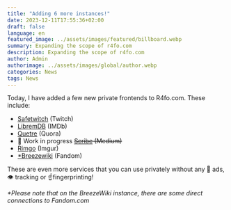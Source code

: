 ```yaml
---
title: "Adding 6 more instances!"
date: 2023-12-11T17:55:36+02:00
draft: false
language: en
featured_image: ../assets/images/featured/billboard.webp
summary: Expanding the scope of r4fo.com
description: Expanding the scope of r4fo.com
author: Admin
authorimage: ../assets/images/global/author.webp
categories: News
tags: News
---
```


Today, I have added a few new private frontends to R4fo.com. These include:
- [Safetwitch](https://safetwitch.r4fo.com) (Twitch)
- [LibremDB](https://libremdb.r4fo.com) (IMDb)
- [Quetre](https://quetre.r4fo.com) (Quora)
- 🚧 Work in progress ~~[Scribe](https://scribe.r4fo.com) (Medium)~~
- [Rimgo](https://rimgo.r4fo.com) (Imgur)
- [*Breezewiki](https://breezewiki.r4fo.com) (Fandom)

These are even more services that you can use privately without any 📢 ads, 👁️ tracking or ☝️fingerprinting! <br>

*\*Please note that on the BreezeWiki instance, there are some direct connections to Fandom.com*